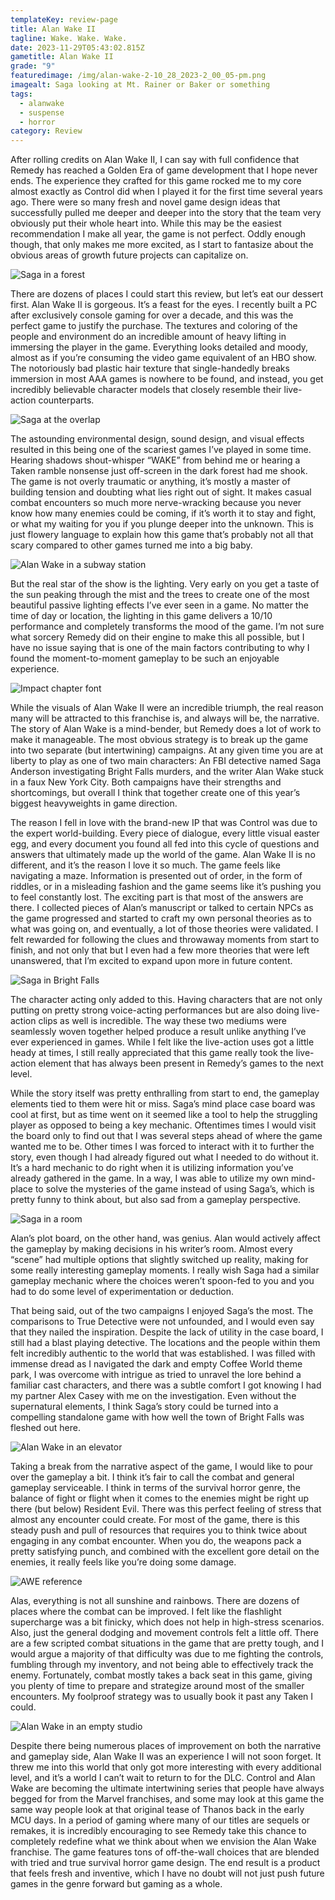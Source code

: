 ```yaml
---
templateKey: review-page
title: Alan Wake II
tagline: Wake. Wake. Wake.
date: 2023-11-29T05:43:02.815Z
gametitle: Alan Wake II
grade: "9"
featuredimage: /img/alan-wake-2-10_28_2023-2_00_05-pm.png
imagealt: Saga looking at Mt. Rainer or Baker or something
tags:
  - alanwake
  - suspense
  - horror
category: Review
---
```

After rolling credits on Alan Wake II, I can say with full confidence that Remedy has reached a Golden Era of game development that I hope never ends. The experience they crafted for this game rocked me to my core almost exactly as Control did when I played it for the first time several years ago. There were so many fresh and novel game design ideas that successfully pulled me deeper and deeper into the story that the team very obviously put their whole heart into. While this may be the easiest recommendation I make all year, the game is not perfect. Oddly enough though, that only makes me more excited, as I start to fantasize about the obvious areas of growth future projects can capitalize on.

![Saga in a forest](/img/alan-wake-2-10_27_2023-10_58_35-pm.png "Saga in a forest")

There are dozens of places I could start this review, but let’s eat our dessert first. Alan Wake II is gorgeous. It’s a feast for the eyes. I recently built a PC after exclusively console gaming for over a decade, and this was the perfect game to justify the purchase. The textures and coloring of the people and environment do an incredible amount of heavy lifting in immersing the player in the game. Everything looks detailed and moody, almost as if you’re consuming the video game equivalent of an HBO show. The notoriously bad plastic hair texture that single-handedly breaks immersion in most AAA games is nowhere to be found, and instead, you get incredibly believable character models that closely resemble their live-action counterparts.

![Saga at the overlap](/img/alan-wake-2-10_28_2023-12_40_46-pm.png "Saga at the overlap")

The astounding environmental design, sound design, and visual effects resulted in this being one of the scariest games I’ve played in some time. Hearing shadows shout-whisper “WAKE” from behind me or hearing a Taken ramble nonsense just off-screen in the dark forest had me shook. The game is not overly traumatic or anything, it’s mostly a master of building tension and doubting what lies right out of sight. It makes casual combat encounters so much more nerve-wracking because you never know how many enemies could be coming, if it’s worth it to stay and fight, or what my waiting for you if you plunge deeper into the unknown. This is just flowery language to explain how this game that’s probably not all that scary compared to other games turned me into a big baby.

![Alan Wake in a subway station](/img/alan-wake-2-10_28_2023-3_54_54-pm.png "Alan Wake in a subway station")

But the real star of the show is the lighting. Very early on you get a taste of the sun peaking through the mist and the trees to create one of the most beautiful passive lighting effects I’ve ever seen in a game. No matter the time of day or location, the lighting in this game delivers a 10/10 performance and completely transforms the mood of the game. I’m not sure what sorcery Remedy did on their engine to make this all possible, but I have no issue saying that is one of the main factors contributing to why I found the moment-to-moment gameplay to be such an enjoyable experience.



![Impact chapter font](/img/alan-wake-2-10_28_2023-11_25_27-am.png "Impact chapter font")

While the visuals of Alan Wake II were an incredible triumph, the real reason many will be attracted to this franchise is, and always will be, the narrative. The story of Alan Wake is a mind-bender, but Remedy does a lot of work to make it manageable. The most obvious strategy is to break up the game into two separate (but intertwining) campaigns. At any given time you are at liberty to play as one of two main characters: An FBI detective named Saga Anderson investigating Bright Falls murders, and the writer Alan Wake stuck in a faux New York City. Both campaigns have their strengths and shortcomings, but overall I think that together create one of this year’s biggest heavyweights in game direction.

The reason I fell in love with the brand-new IP that was Control was due to the expert world-building. Every piece of dialogue, every little visual easter egg, and every document you found all fed into this cycle of questions and answers that ultimately made up the world of the game. Alan Wake II is no different, and it’s the reason I love it so much. The game feels like navigating a maze. Information is presented out of order, in the form of riddles, or in a misleading fashion and the game seems like it’s pushing you to feel constantly lost. The exciting part is that most of the answers are there. I collected pieces of Alan’s manuscript or talked to certain NPCs as the game progressed and started to craft my own personal theories as to what was going on, and eventually, a lot of those theories were validated. I felt rewarded for following the clues and throwaway moments from start to finish, and not only that but I even had a few more theories that were left unanswered, that I’m excited to expand upon more in future content.



![Saga in Bright Falls](/img/alan-wake-2-10_27_2023-11_27_53-pm.png "Saga in Bright Falls")

The character acting only added to this. Having characters that are not only putting on pretty strong voice-acting performances but are also doing live-action clips as well is incredible. The way these two mediums were seamlessly woven together helped produce a result unlike anything I’ve ever experienced in games. While I felt like the live-action uses got a little heady at times, I still really appreciated that this game really took the live-action element that has always been present in Remedy’s games to the next level.



While the story itself was pretty enthralling from start to end, the gameplay elements tied to them were hit or miss. Saga’s mind place case board was cool at first, but as time went on it seemed like a tool to help the struggling player as opposed to being a key mechanic. Oftentimes times I would visit the board only to find out that I was several steps ahead of where the game wanted me to be. Other times I was forced to interact with it to further the story, even though I had already figured out what I needed to do without it. It’s a hard mechanic to do right when it is utilizing information you’ve already gathered in the game. In a way, I was able to utilize my own mind-place to solve the mysteries of the game instead of using Saga’s, which is pretty funny to think about, but also sad from a gameplay perspective.



![Saga in a room](/img/alan-wake-2-11_4_2023-3_03_09-pm.png "Saga in a room")

Alan’s plot board, on the other hand, was genius. Alan would actively affect the gameplay by making decisions in his writer’s room. Almost every “scene” had multiple options that slightly switched up reality, making for some really interesting gameplay moments. I really wish Saga had a similar gameplay mechanic where the choices weren’t spoon-fed to you and you had to do some level of experimentation or deduction.

That being said, out of the two campaigns I enjoyed Saga’s the most. The comparisons to True Detective were not unfounded, and I would even say that they nailed the inspiration. Despite the lack of utility in the case board, I still had a blast playing detective. The locations and the people within them felt incredibly authentic to the world that was established. I was filled with immense dread as I navigated the dark and empty Coffee World theme park, I was overcome with intrigue as tried to unravel the lore behind a familiar cast characters, and there was a subtle comfort I got knowing I had my partner Alex Casey with me on the investigation. Even without the supernatural elements, I think Saga’s story could be turned into a compelling standalone game with how well the town of Bright Falls was fleshed out here.



![Alan Wake in an elevator](/img/alan-wake-2-10_30_2023-8_52_56-am.png "Alan Wake in an elevator")

Taking a break from the narrative aspect of the game, I would like to pour over the gameplay a bit. I think it’s fair to call the combat and general gameplay serviceable. I think in terms of the survival horror genre, the balance of fight or flight when it comes to the enemies might be right up there (but below) Resident Evil. There was this perfect feeling of stress that almost any encounter could create. For most of the game, there is this steady push and pull of resources that requires you to think twice about engaging in any combat encounter. When you do, the weapons pack a pretty satisfying punch, and combined with the excellent gore detail on the enemies, it really feels like you’re doing some damage.

![AWE reference](/img/alan-wake-2-10_28_2023-4_09_21-pm.png "AWE reference")

Alas, everything is not all sunshine and rainbows. There are dozens of places where the combat can be improved. I felt like the flashlight supercharge was a bit finicky, which does not help in high-stress scenarios. Also, just the general dodging and movement controls felt a little off. There are a few scripted combat situations in the game that are pretty tough, and I would argue a majority of that difficulty was due to me fighting the controls, fumbling through my inventory, and not being able to effectively track the enemy. Fortunately, combat mostly takes a back seat in this game, giving you plenty of time to prepare and strategize around most of the smaller encounters. My foolproof strategy was to usually book it past any Taken I could.

![Alan Wake in an empty studio](/img/alan-wake-2-10_28_2023-3_19_03-pm.png "Alan Wake in an empty studio")

Despite there being numerous places of improvement on both the narrative and gameplay side, Alan Wake II was an experience I will not soon forget. It threw me into this world that only got more interesting with every additional level, and it’s a world I can’t wait to return to for the DLC. Control and Alan Wake are becoming the ultimate intertwining series that people have always begged for from the Marvel franchises, and some may look at this game the same way people look at that original tease of Thanos back in the early MCU days. In a period of gaming where many of our titles are sequels or remakes, it is incredibly encouraging to see Remedy take this chance to completely redefine what we think about when we envision the Alan Wake franchise. The game features tons of off-the-wall choices that are blended with tried and true survival horror game design. The end result is a product that feels fresh and inventive, which I have no doubt will not just push future games in the genre forward but gaming as a whole.